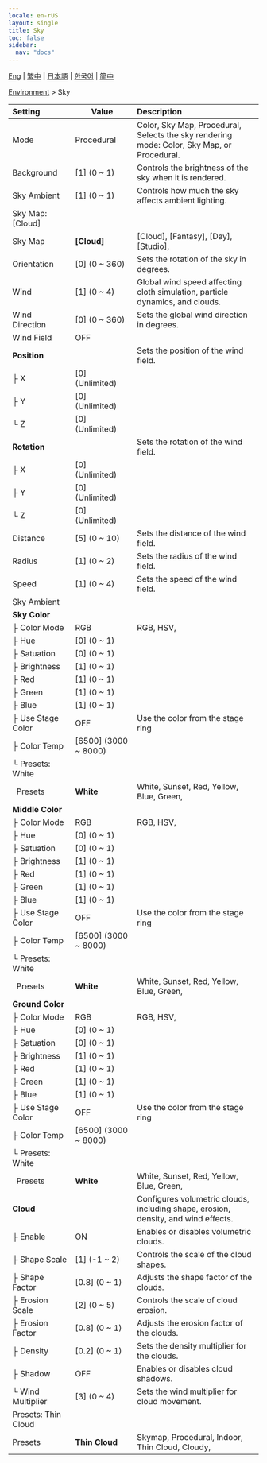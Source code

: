 ```yaml
---
locale: en-rUS
layout: single
title: Sky
toc: false
sidebar:
  nav: "docs"
---
```

[Eng](/dancexr/menu/2025.4/scene/sky) | [繁中](/tw/dancexr/menu/2025.4/scene/sky) | [日本語](/jp/dancexr/menu/2025.4/scene/sky) | [한국어](/kr/dancexr/menu/2025.4/scene/sky) | [简中](/zh/dancexr/menu/2025.4/scene/sky)

[Environment](../menu#Environment) > Sky



| Setting | Value | Description |
| :--- | --- | :--- |
| Mode | Procedural | Color, Sky Map, Procedural, <br/>Selects the sky rendering mode: Color, Sky Map, or Procedural.
| Background | [1] (0 ~ 1) | Controls the brightness of the sky when it is rendered.
| Sky Ambient | [1] (0 ~ 1) | Controls how much the sky affects ambient lighting.
| Sky Map: [Cloud] || 
| Sky Map | **[Cloud]** | [Cloud], [Fantasy], [Day], [Studio],  |
| Orientation | [0] (0 ~ 360) | Sets the rotation of the sky in degrees.
| Wind | [1] (0 ~ 4) | Global wind speed affecting cloth simulation, particle dynamics, and clouds.
| Wind Direction | [0] (0 ~ 360) | Sets the global wind direction in degrees.
| Wind Field | OFF | 
| **Position** | | Sets the position of the wind field.
| ├&nbsp;X | [0] (Unlimited) | 
| ├&nbsp;Y | [0] (Unlimited) | 
| └&nbsp;Z | [0] (Unlimited) | 
| **Rotation** | | Sets the rotation of the wind field.
| ├&nbsp;X | [0] (Unlimited) | 
| ├&nbsp;Y | [0] (Unlimited) | 
| └&nbsp;Z | [0] (Unlimited) | 
| Distance | [5] (0 ~ 10) | Sets the distance of the wind field.
| Radius | [1] (0 ~ 2) | Sets the radius of the wind field.
| Speed | [1] (0 ~ 4) | Sets the speed of the wind field.
| Sky Ambient || 
| **Sky Color** | | 
| ├&nbsp;Color Mode | RGB | RGB, HSV, 
| ├&nbsp;Hue | [0] (0 ~ 1) | 
| ├&nbsp;Satuation | [0] (0 ~ 1) | 
| ├&nbsp;Brightness | [1] (0 ~ 1) | 
| ├&nbsp;Red | [1] (0 ~ 1) | 
| ├&nbsp;Green | [1] (0 ~ 1) | 
| ├&nbsp;Blue | [1] (0 ~ 1) | 
| ├&nbsp;Use Stage Color | OFF | Use the color from the stage ring
| ├&nbsp;Color Temp | [6500] (3000 ~ 8000) | 
| └&nbsp;Presets: White || 
| &nbsp;&nbsp;Presets | **White** | White, Sunset, Red, Yellow, Blue, Green,  |
| **Middle Color** | | 
| ├&nbsp;Color Mode | RGB | RGB, HSV, 
| ├&nbsp;Hue | [0] (0 ~ 1) | 
| ├&nbsp;Satuation | [0] (0 ~ 1) | 
| ├&nbsp;Brightness | [1] (0 ~ 1) | 
| ├&nbsp;Red | [1] (0 ~ 1) | 
| ├&nbsp;Green | [1] (0 ~ 1) | 
| ├&nbsp;Blue | [1] (0 ~ 1) | 
| ├&nbsp;Use Stage Color | OFF | Use the color from the stage ring
| ├&nbsp;Color Temp | [6500] (3000 ~ 8000) | 
| └&nbsp;Presets: White || 
| &nbsp;&nbsp;Presets | **White** | White, Sunset, Red, Yellow, Blue, Green,  |
| **Ground Color** | | 
| ├&nbsp;Color Mode | RGB | RGB, HSV, 
| ├&nbsp;Hue | [0] (0 ~ 1) | 
| ├&nbsp;Satuation | [0] (0 ~ 1) | 
| ├&nbsp;Brightness | [1] (0 ~ 1) | 
| ├&nbsp;Red | [1] (0 ~ 1) | 
| ├&nbsp;Green | [1] (0 ~ 1) | 
| ├&nbsp;Blue | [1] (0 ~ 1) | 
| ├&nbsp;Use Stage Color | OFF | Use the color from the stage ring
| ├&nbsp;Color Temp | [6500] (3000 ~ 8000) | 
| └&nbsp;Presets: White || 
| &nbsp;&nbsp;Presets | **White** | White, Sunset, Red, Yellow, Blue, Green,  |
| **Cloud** | | Configures volumetric clouds, including shape, erosion, density, and wind effects.
| ├&nbsp;Enable | ON | Enables or disables volumetric clouds.
| ├&nbsp;Shape Scale | [1] (-1 ~ 2) | Controls the scale of the cloud shapes.
| ├&nbsp;Shape Factor | [0.8] (0 ~ 1) | Adjusts the shape factor of the clouds.
| ├&nbsp;Erosion Scale | [2] (0 ~ 5) | Controls the scale of cloud erosion.
| ├&nbsp;Erosion Factor | [0.8] (0 ~ 1) | Adjusts the erosion factor of the clouds.
| ├&nbsp;Density | [0.2] (0 ~ 1) | Sets the density multiplier for the clouds.
| ├&nbsp;Shadow | OFF | Enables or disables cloud shadows.
| └&nbsp;Wind Multiplier | [3] (0 ~ 4) | Sets the wind multiplier for cloud movement.
| Presets: Thin Cloud || 
| Presets | **Thin Cloud** | Skymap, Procedural, Indoor, Thin Cloud, Cloudy,  |
